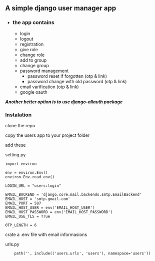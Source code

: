## A simple django user manager app 
- ### the app contains
  - login
  - logout
  - registration
  - give role
  - change role
  - add to group
  - change group
  - password management
    - password reset if forgotten (otp & link)
    - password change with old password (otp & link)
  - email varification (otp & link)
  - google oauth

*__Another better option is to use django-allauth package__*

### Instalation

clone the repo

copy the users app to your project folder

add these

setting.py

```commandline
import environ

env = environ.Env()
environ.Env.read_env()

LOGIN_URL = "users:login"

EMAIL_BACKEND = 'django.core.mail.backends.smtp.EmailBackend'
EMAIL_HOST = 'smtp.gmail.com'
EMAIL_PORT = 587
EMAIL_HOST_USER = env('EMAIL_HOST_USER')
EMAIL_HOST_PASSWORD = env('EMAIL_HOST_PASSWORD')
EMAIL_USE_TLS = True

OTP_LENGTH = 6
```

crate a .env file with email informasions

urls.py

```commandline
    path('', include(('users.urls', 'users'), namespace='users'))
```

